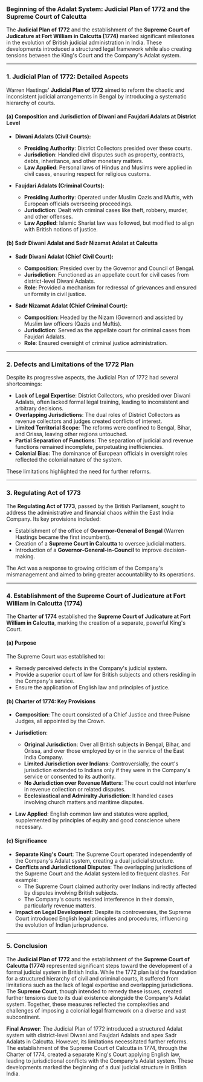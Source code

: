 ### **Beginning of the Adalat System: Judicial Plan of 1772 and the Supreme Court of Calcutta**

The **Judicial Plan of 1772** and the establishment of the **Supreme Court of Judicature at Fort William in Calcutta (1774)** marked significant milestones in the evolution of British judicial administration in India. These developments introduced a structured legal framework while also creating tensions between the King's Court and the Company's Adalat system.

---

### **1. Judicial Plan of 1772: Detailed Aspects**
Warren Hastings' **Judicial Plan of 1772** aimed to reform the chaotic and inconsistent judicial arrangements in Bengal by introducing a systematic hierarchy of courts.

#### **(a) Composition and Jurisdiction of Diwani and Faujdari Adalats at District Level**
- **Diwani Adalats (Civil Courts):**
  - **Presiding Authority**: District Collectors presided over these courts.
  - **Jurisdiction**: Handled civil disputes such as property, contracts, debts, inheritance, and other monetary matters.
  - **Law Applied**: Personal laws of Hindus and Muslims were applied in civil cases, ensuring respect for religious customs.

- **Faujdari Adalats (Criminal Courts):**
  - **Presiding Authority**: Operated under Muslim Qazis and Muftis, with European officials overseeing proceedings.
  - **Jurisdiction**: Dealt with criminal cases like theft, robbery, murder, and other offenses.
  - **Law Applied**: Islamic Shariat law was followed, but modified to align with British notions of justice.

#### **(b) Sadr Diwani Adalat and Sadr Nizamat Adalat at Calcutta**
- **Sadr Diwani Adalat (Chief Civil Court):**
  - **Composition**: Presided over by the Governor and Council of Bengal.
  - **Jurisdiction**: Functioned as an appellate court for civil cases from district-level Diwani Adalats.
  - **Role**: Provided a mechanism for redressal of grievances and ensured uniformity in civil justice.

- **Sadr Nizamat Adalat (Chief Criminal Court):**
  - **Composition**: Headed by the Nizam (Governor) and assisted by Muslim law officers (Qazis and Muftis).
  - **Jurisdiction**: Served as the appellate court for criminal cases from Faujdari Adalats.
  - **Role**: Ensured oversight of criminal justice administration.

---

### **2. Defects and Limitations of the 1772 Plan**
Despite its progressive aspects, the Judicial Plan of 1772 had several shortcomings:

- **Lack of Legal Expertise**: District Collectors, who presided over Diwani Adalats, often lacked formal legal training, leading to inconsistent and arbitrary decisions.
- **Overlapping Jurisdictions**: The dual roles of District Collectors as revenue collectors and judges created conflicts of interest.
- **Limited Territorial Scope**: The reforms were confined to Bengal, Bihar, and Orissa, leaving other regions untouched.
- **Partial Separation of Functions**: The separation of judicial and revenue functions remained incomplete, perpetuating inefficiencies.
- **Colonial Bias**: The dominance of European officials in oversight roles reflected the colonial nature of the system.

These limitations highlighted the need for further reforms.

---

### **3. Regulating Act of 1773**
The **Regulating Act of 1773**, passed by the British Parliament, sought to address the administrative and financial chaos within the East India Company. Its key provisions included:

- Establishment of the office of **Governor-General of Bengal** (Warren Hastings became the first incumbent).
- Creation of a **Supreme Court in Calcutta** to oversee judicial matters.
- Introduction of a **Governor-General-in-Council** to improve decision-making.

The Act was a response to growing criticism of the Company's mismanagement and aimed to bring greater accountability to its operations.

---

### **4. Establishment of the Supreme Court of Judicature at Fort William in Calcutta (1774)**
The **Charter of 1774** established the **Supreme Court of Judicature at Fort William in Calcutta**, marking the creation of a separate, powerful King's Court.

#### **(a) Purpose**
The Supreme Court was established to:
- Remedy perceived defects in the Company's judicial system.
- Provide a superior court of law for British subjects and others residing in the Company's service.
- Ensure the application of English law and principles of justice.

#### **(b) Charter of 1774: Key Provisions**
- **Composition**: The court consisted of a Chief Justice and three Puisne Judges, all appointed by the Crown.
- **Jurisdiction**:
  - **Original Jurisdiction**: Over all British subjects in Bengal, Bihar, and Orissa, and over those employed by or in the service of the East India Company.
  - **Limited Jurisdiction over Indians**: Controversially, the court's jurisdiction extended to Indians only if they were in the Company's service or consented to its authority.
  - **No Jurisdiction over Revenue Matters**: The court could not interfere in revenue collection or related disputes.
  - **Ecclesiastical and Admiralty Jurisdiction**: It handled cases involving church matters and maritime disputes.

- **Law Applied**: English common law and statutes were applied, supplemented by principles of equity and good conscience where necessary.

#### **(c) Significance**
- **Separate King's Court**: The Supreme Court operated independently of the Company's Adalat system, creating a dual judicial structure.
- **Conflicts and Jurisdictional Disputes**: The overlapping jurisdictions of the Supreme Court and the Adalat system led to frequent clashes. For example:
  - The Supreme Court claimed authority over Indians indirectly affected by disputes involving British subjects.
  - The Company's courts resisted interference in their domain, particularly revenue matters.
- **Impact on Legal Development**: Despite its controversies, the Supreme Court introduced English legal principles and procedures, influencing the evolution of Indian jurisprudence.

---

### **5. Conclusion**
The **Judicial Plan of 1772** and the establishment of the **Supreme Court of Calcutta (1774)** represented significant steps toward the development of a formal judicial system in British India. While the 1772 plan laid the foundation for a structured hierarchy of civil and criminal courts, it suffered from limitations such as the lack of legal expertise and overlapping jurisdictions. The **Supreme Court**, though intended to remedy these issues, created further tensions due to its dual existence alongside the Company's Adalat system. Together, these measures reflected the complexities and challenges of imposing a colonial legal framework on a diverse and vast subcontinent.

**Final Answer**: The Judicial Plan of 1772 introduced a structured Adalat system with district-level Diwani and Faujdari Adalats and apex Sadr Adalats in Calcutta. However, its limitations necessitated further reforms. The establishment of the Supreme Court of Calcutta in 1774, through the Charter of 1774, created a separate King's Court applying English law, leading to jurisdictional conflicts with the Company's Adalat system. These developments marked the beginning of a dual judicial structure in British India.